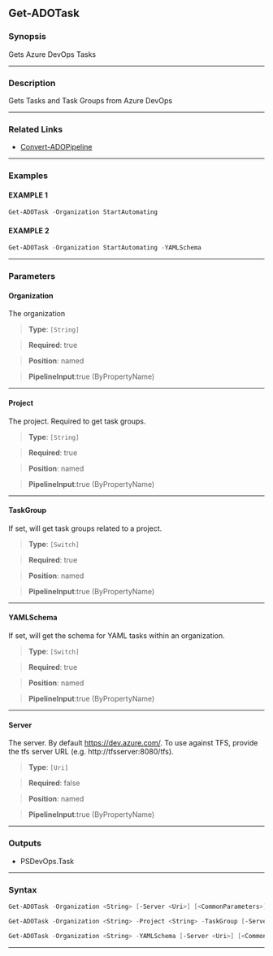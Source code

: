 Get-ADOTask
-----------
### Synopsis
Gets Azure DevOps Tasks

---
### Description

Gets Tasks and Task Groups from Azure DevOps

---
### Related Links
* [Convert-ADOPipeline](Convert-ADOPipeline.md)



---
### Examples
#### EXAMPLE 1
```PowerShell
Get-ADOTask -Organization StartAutomating
```

#### EXAMPLE 2
```PowerShell
Get-ADOTask -Organization StartAutomating -YAMLSchema
```

---
### Parameters
#### **Organization**

The organization



> **Type**: ```[String]```

> **Required**: true

> **Position**: named

> **PipelineInput**:true (ByPropertyName)



---
#### **Project**

The project.  Required to get task groups.



> **Type**: ```[String]```

> **Required**: true

> **Position**: named

> **PipelineInput**:true (ByPropertyName)



---
#### **TaskGroup**

If set, will get task groups related to a project.



> **Type**: ```[Switch]```

> **Required**: true

> **Position**: named

> **PipelineInput**:true (ByPropertyName)



---
#### **YAMLSchema**

If set, will get the schema for YAML tasks within an organization.



> **Type**: ```[Switch]```

> **Required**: true

> **Position**: named

> **PipelineInput**:true (ByPropertyName)



---
#### **Server**

The server.  By default https://dev.azure.com/.
To use against TFS, provide the tfs server URL (e.g. http://tfsserver:8080/tfs).



> **Type**: ```[Uri]```

> **Required**: false

> **Position**: named

> **PipelineInput**:true (ByPropertyName)



---
### Outputs
* PSDevOps.Task




---
### Syntax
```PowerShell
Get-ADOTask -Organization <String> [-Server <Uri>] [<CommonParameters>]
```
```PowerShell
Get-ADOTask -Organization <String> -Project <String> -TaskGroup [-Server <Uri>] [<CommonParameters>]
```
```PowerShell
Get-ADOTask -Organization <String> -YAMLSchema [-Server <Uri>] [<CommonParameters>]
```
---
